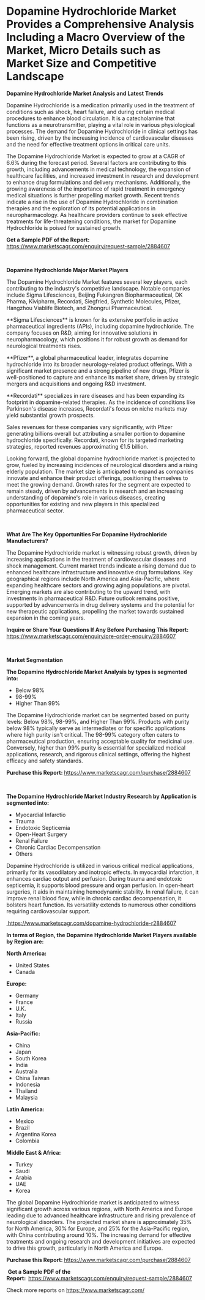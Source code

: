 <p><h1>Dopamine Hydrochloride Market Provides a Comprehensive Analysis Including a Macro Overview of the Market, Micro Details such as Market Size and Competitive Landscape</h1></p><p><strong>Dopamine Hydrochloride Market Analysis and Latest Trends</strong></p>
<p><p>Dopamine Hydrochloride is a medication primarily used in the treatment of conditions such as shock, heart failure, and during certain medical procedures to enhance blood circulation. It is a catecholamine that functions as a neurotransmitter, playing a vital role in various physiological processes. The demand for Dopamine Hydrochloride in clinical settings has been rising, driven by the increasing incidence of cardiovascular diseases and the need for effective treatment options in critical care units.</p><p>The Dopamine Hydrochloride Market is expected to grow at a CAGR of 6.6% during the forecast period. Several factors are contributing to this growth, including advancements in medical technology, the expansion of healthcare facilities, and increased investment in research and development to enhance drug formulations and delivery mechanisms. Additionally, the growing awareness of the importance of rapid treatment in emergency medical situations is further propelling market growth. Recent trends indicate a rise in the use of Dopamine Hydrochloride in combination therapies and the exploration of its potential applications in neuropharmacology. As healthcare providers continue to seek effective treatments for life-threatening conditions, the market for Dopamine Hydrochloride is poised for sustained growth.</p></p>
<p><strong>Get a Sample PDF of the Report:&nbsp;</strong> <a href="https://www.marketscagr.com/enquiry/request-sample/2884607?utm_campaign=3092&utm_medium=2&utm_source=Github&utm_content=ia&utm_term=13032025&utm_id=dopamine-hydrochloride">https://www.marketscagr.com/enquiry/request-sample/2884607</a></p>
<p>&nbsp;</p>
<p><strong>Dopamine Hydrochloride Major Market Players</strong></p>
<p><p>The Dopamine Hydrochloride Market features several key players, each contributing to the industry's competitive landscape. Notable companies include Sigma Lifesciences, Beijing Fukangren Biopharmaceutical, DK Pharma, Kivipharm, Recordati, Siegfried, Synthetic Molecules, Pfizer, Hangzhou Viablife Biotech, and Zhongrui Pharmaceutical.</p><p>**Sigma Lifesciences** is known for its extensive portfolio in active pharmaceutical ingredients (APIs), including dopamine hydrochloride. The company focuses on R&D, aiming for innovative solutions in neuropharmacology, which positions it for robust growth as demand for neurological treatments rises.</p><p>**Pfizer**, a global pharmaceutical leader, integrates dopamine hydrochloride into its broader neurology-related product offerings. With a significant market presence and a strong pipeline of new drugs, Pfizer is well-positioned to capture and enhance its market share, driven by strategic mergers and acquisitions and ongoing R&D investment.</p><p>**Recordati** specializes in rare diseases and has been expanding its footprint in dopamine-related therapies. As the incidence of conditions like Parkinson's disease increases, Recordati's focus on niche markets may yield substantial growth prospects.</p><p>Sales revenues for these companies vary significantly, with Pfizer generating billions overall but attributing a smaller portion to dopamine hydrochloride specifically. Recordati, known for its targeted marketing strategies, reported revenues approximating €1.5 billion.</p><p>Looking forward, the global dopamine hydrochloride market is projected to grow, fueled by increasing incidences of neurological disorders and a rising elderly population. The market size is anticipated to expand as companies innovate and enhance their product offerings, positioning themselves to meet the growing demand. Growth rates for the segment are expected to remain steady, driven by advancements in research and an increasing understanding of dopamine's role in various diseases, creating opportunities for existing and new players in this specialized pharmaceutical sector.</p></p>
<p>&nbsp;</p>
<p><strong>What Are The Key Opportunities For Dopamine Hydrochloride Manufacturers?</strong></p>
<p><p>The Dopamine Hydrochloride market is witnessing robust growth, driven by increasing applications in the treatment of cardiovascular diseases and shock management. Current market trends indicate a rising demand due to enhanced healthcare infrastructure and innovative drug formulations. Key geographical regions include North America and Asia-Pacific, where expanding healthcare sectors and growing aging populations are pivotal. Emerging markets are also contributing to the upward trend, with investments in pharmaceutical R&D. Future outlook remains positive, supported by advancements in drug delivery systems and the potential for new therapeutic applications, propelling the market towards sustained expansion in the coming years.</p></p>
<p><strong>Inquire or Share Your Questions If Any Before Purchasing This Report:</strong> <a href="https://www.marketscagr.com/enquiry/pre-order-enquiry/2884607?utm_campaign=3092&utm_medium=2&utm_source=Github&utm_content=ia&utm_term=13032025&utm_id=dopamine-hydrochloride">https://www.marketscagr.com/enquiry/pre-order-enquiry/2884607</a></p>
<p>&nbsp;</p>
<p><strong>Market Segmentation</strong></p>
<p><strong>The Dopamine Hydrochloride Market Analysis by types is segmented into:</strong></p>
<p><ul><li>Below 98%</li><li>98-99%</li><li>Higher Than 99%</li></ul></p>
<p><p>The Dopamine Hydrochloride market can be segmented based on purity levels: Below 98%, 98-99%, and Higher Than 99%. Products with purity below 98% typically serve as intermediates or for specific applications where high purity isn't critical. The 98-99% category often caters to pharmaceutical production, ensuring acceptable quality for medicinal use. Conversely, higher than 99% purity is essential for specialized medical applications, research, and rigorous clinical settings, offering the highest efficacy and safety standards.</p></p>
<p><strong>Purchase this Report:&nbsp;</strong><a href="https://www.marketscagr.com/purchase/2884607?utm_campaign=3092&utm_medium=2&utm_source=Github&utm_content=ia&utm_term=13032025&utm_id=dopamine-hydrochloride">https://www.marketscagr.com/purchase/2884607</a></p>
<p>&nbsp;</p>
<p><strong>The Dopamine Hydrochloride Market Industry Research by Application is segmented into:</strong></p>
<p><ul><li>Myocardial Infarctio</li><li>Trauma</li><li>Endotoxic Septicemia</li><li>Open-Heart Surgery</li><li>Renal Failure</li><li>Chronic Cardiac Decompensation</li><li>Others</li></ul></p>
<p><p>Dopamine Hydrochloride is utilized in various critical medical applications, primarily for its vasodilatory and inotropic effects. In myocardial infarction, it enhances cardiac output and perfusion. During trauma and endotoxic septicemia, it supports blood pressure and organ perfusion. In open-heart surgeries, it aids in maintaining hemodynamic stability. In renal failure, it can improve renal blood flow, while in chronic cardiac decompensation, it bolsters heart function. Its versatility extends to numerous other conditions requiring cardiovascular support.</p></p>
<p><a href="https://www.marketscagr.com/dopamine-hydrochloride-r2884607?utm_campaign=3092&utm_medium=2&utm_source=Github&utm_content=ia&utm_term=13032025&utm_id=dopamine-hydrochloride">&nbsp;https://www.marketscagr.com/dopamine-hydrochloride-r2884607</a></p>
<p><strong>In terms of Region, the Dopamine Hydrochloride Market Players available by Region are:</strong></p>
<p>
    <p> <strong> North America: </strong>
        <ul>
            <li>United States</li>
            <li>Canada</li>
        </ul>
        </p> 
    <p> <strong> Europe: </strong>
        <ul>
            <li>Germany</li>
            <li>France</li>
            <li>U.K.</li>
            <li>Italy</li>
            <li>Russia</li>
        </ul>
        </p> 
    <p> <strong> Asia-Pacific: </strong>
        <ul>
            <li>China</li>
            <li>Japan</li>
            <li>South Korea</li>
            <li>India</li>
            <li>Australia</li>
            <li>China Taiwan</li>
            <li>Indonesia</li>
            <li>Thailand</li>
            <li>Malaysia</li>
        </ul>
        </p> 
    <p> <strong> Latin America: </strong>
        <ul>
            <li>Mexico</li>
            <li>Brazil</li>
            <li>Argentina Korea</li>
            <li>Colombia</li>
        </ul>
        </p> 
    <p> <strong> Middle East & Africa: </strong>
        <ul>
            <li>Turkey</li>
            <li>Saudi</li>
            <li>Arabia</li>
            <li>UAE</li>
            <li>Korea</li>
        </ul>
    </p>
    </p>
<p><p>The global Dopamine Hydrochloride market is anticipated to witness significant growth across various regions, with North America and Europe leading due to advanced healthcare infrastructure and rising prevalence of neurological disorders. The projected market share is approximately 35% for North America, 30% for Europe, and 25% for the Asia-Pacific region, with China contributing around 10%. The increasing demand for effective treatments and ongoing research and development initiatives are expected to drive this growth, particularly in North America and Europe.</p></p>
<p><strong>Purchase this Report: </strong><a href="https://www.marketscagr.com/purchase/2884607?utm_campaign=3092&utm_medium=2&utm_source=Github&utm_content=ia&utm_term=13032025&utm_id=dopamine-hydrochloride">https://www.marketscagr.com/purchase/2884607</a></p>
<p>&nbsp;<strong>Get a Sample PDF of the Report:&nbsp;&nbsp;</strong><a href="https://www.marketscagr.com/enquiry/request-sample/2884607?utm_campaign=3092&utm_medium=2&utm_source=Github&utm_content=ia&utm_term=13032025&utm_id=dopamine-hydrochloride">https://www.marketscagr.com/enquiry/request-sample/2884607</a></p>
<p><strong></strong></p>
<p>Check more reports on <a href="https://www.marketscagr.com/?utm_campaign=3092&utm_medium=2&utm_source=Github&utm_content=ia&utm_term=13032025&utm_id=dopamine-hydrochloride">https://www.marketscagr.com/</a></p>